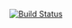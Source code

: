 [![Build Status](https://travis-ci.org/misterpah/HIDE.png?branch=hide-future)](https://travis-ci.org/misterpah/HIDE)